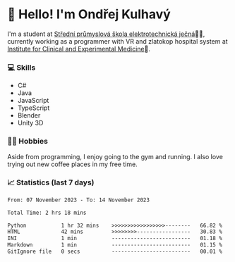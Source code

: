 # 👋 Hello! I'm Ondřej Kulhavý

I'm a student at [Střední průmyslová škola elektrotechnická ječná](https://www.spsejecna.cz/)👨‍🎓, currently working as a programmer with VR and zlatokop hospital system at [Institute for Clinical and Experimental Medicine](https://www.ikem.cz/en/)🏥.

### 💻 Skills
- C#
- Java
- JavaScript
- TypeScript
- Blender
- Unity 3D

### 🏋️‍♂️ Hobbies

Aside from programming, I enjoy going to the gym and running. I also love trying out new coffee places in my free time.

### 📈 Statistics (last 7 days)
<!--START_SECTION:waka-->

```txt
From: 07 November 2023 - To: 14 November 2023

Total Time: 2 hrs 18 mins

Python           1 hr 32 mins    >>>>>>>>>>>>>>>>>--------   66.82 %
HTML             42 mins         >>>>>>>>-----------------   30.83 %
INI              1 min           -------------------------   01.18 %
Markdown         1 min           -------------------------   01.15 %
GitIgnore file   0 secs          -------------------------   00.01 %
```

<!--END_SECTION:waka-->



